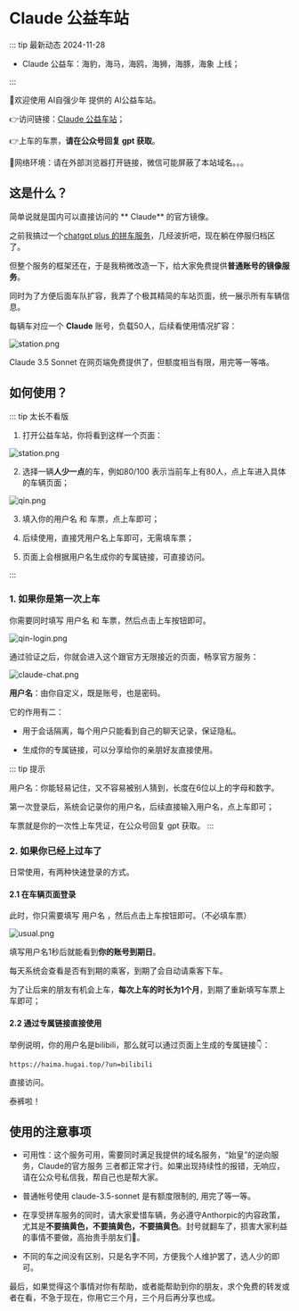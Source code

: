 # Claude 公益车站
::: tip 最新动态 2024-11-28

- Claude 公益车：海豹，海马，海鸥，海狮，海豚，海象 上线；

:::

🎉欢迎使用 AI自强少年 提供的 AI公益车站。

👉访问链接：[Claude 公益车站](https://station.hugai.top)；

👉上车的车票，**请在公众号回复 gpt 获取**。

🚦网络环境：请在外部浏览器打开链接，微信可能屏蔽了本站域名。。。

## 这是什么？

简单说就是国内可以直接访问的 ** Claude** 的官方镜像。

之前我搞过一个[chatgpt plus 的拼车服务](/legacy/plus-old.md)，几经波折吧，现在躺在停服归档区了。

但整个服务的框架还在，于是我稍微改造一下，给大家免费提供**普通账号的镜像服务**。

同时为了方便后面车队扩容，我弄了个极其精简的车站页面，统一展示所有车辆信息。

每辆车对应一个 **Claude** 账号，负载50人，后续看使用情况扩容：

![station.png](station/station.png)

Claude 3.5 Sonnet 在网页端免费提供了，但额度相当有限，用完等一等咯。

## 如何使用？

::: tip 太长不看版

1. 打开公益车站，你将看到这样一个页面：

![station.png](station/station.png)

2. 选择一辆**人少一点**的车，例如80/100 表示当前车上有80人，点上车进入具体的车辆页面；

![qin.png](station/qin.png)

3. 填入你的用户名 和 车票，点上车即可；

4. 后续使用，直接凭用户名上车即可，无需填车票；

5. 页面上会根据用户名生成你的专属链接，可直接访问。

:::

### 1. 如果你是第一次上车

你需要同时填写 用户名 和 车票，然后点击上车按钮即可。

![qin-login.png](station/qin-login.png)

通过验证之后，你就会进入这个跟官方无限接近的页面，畅享官方服务：

![claude-chat.png](station/claude-chat.png)


**用户名**：由你自定义，既是账号，也是密码。

它的作用有二：

- 用于会话隔离，每个用户只能看到自己的聊天记录，保证隐私。

- 生成你的专属链接，可以分享给你的亲朋好友直接使用。

::: tip 提示

用户名：你能轻易记住，又不容易被别人猜到，长度在6位以上的字母和数字。

第一次登录后，系统会记录你的用户名，后续直接输入用户名，点上车即可；

车票就是你的一次性上车凭证，在公众号回复 gpt 获取。
:::


### 2. 如果你已经上过车了

日常使用，有两种快速登录的方式。

#### 2.1 在车辆页面登录

此时，你只需要填写 用户名 ，然后点击上车按钮即可。（不必填车票）

![usual.png](station/usual.png)

填写用户名1秒后就能看到**你的账号到期日**。

每天系统会查看是否有到期的乘客，到期了会自动请乘客下车。

为了让后来的朋友有机会上车，**每次上车的时长为1个月**，到期了重新填写车票上车即可；

#### 2.2 通过专属链接直接使用

举例说明，你的用户名是bilibili，那么就可以通过页面上生成的专属链接👇：

`https://haima.hugai.top/?un=bilibili`

直接访问。

泰裤啦！

## 使用的注意事项

- 可用性：这个服务可用，需要同时满足我提供的域名服务，“始皇”的逆向服务，Claude的官方服务 三者都正常才行。如果出现持续性的报错，无响应，请在公众号私信我，帮自己也是帮大家。

- 普通帐号使用 claude-3.5-sonnet 是有额度限制的, 用完了等一等。

- 在享受拼车服务的同时，请大家爱惜车辆，务必遵守Anthorpic的内容政策，尤其是**不要搞黄色，不要搞黄色，不要搞黄色**。封号就翻车了，损害大家利益的事情不要做，高抬贵手朋友们🤷。

- 不同的车之间没有区别，只是名字不同，方便我个人维护罢了，选人少的即可。

最后，如果觉得这个事情对你有帮助，或者能帮助到你的朋友，求个免费的转发或者在看，不急于现在，你用它三个月，三个月后再分享也成。
